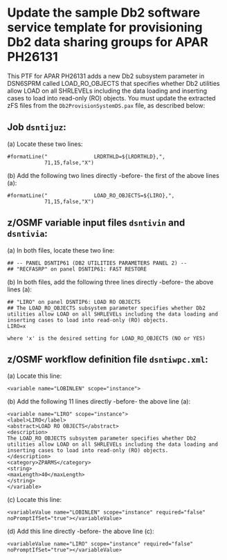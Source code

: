 # Update the sample Db2 software service template for provisioning Db2 data sharing groups for APAR PH26131

 This PTF for APAR PH26131 adds a new Db2 subsystem parameter in DSN6SPRM called LOAD_RO_OBJECTS that specifies whether Db2 utilities allow LOAD on all SHRLEVELs including the data loading and inserting cases to load into read-only (RO) objects. You must update the extracted zFS files from the `Db2ProvisionSystemDS.pax` file, as described below:

## Job `dsntijuz`:

(a) Locate these two lines:

    #formatLine("               LRDRTHLD=${LRDRTHLD},", 
                71,15,false,"X")

(b) Add the following two lines directly -before- the first of the above lines (a):

    #formatLine("               LOAD_RO_OBJECTS=${LIRO},", 
                71,15,false,"X") 

## z/OSMF variable input files `dsntivin` and `dsntivia`: 

(a) In both files, locate these two line:

    ## -- PANEL DSNTIP61 (DB2 UTILITIES PARAMETERS PANEL 2) --
    ## "RECFASRP" on panel DSNTIP61: FAST RESTORE 

(b) In both files, add the following three lines directly -before- the above lines (a):

    ## "LIRO" on panel DSNTIP6: LOAD RO OBJECTS
    ## The LOAD_RO_OBJECTS subsystem parameter specifies whether Db2 utilities allow LOAD on all SHRLEVELs including the data loading and inserting cases to load into read-only (RO) objects.
    LIRO=x

    where 'x' is the desired setting for LOAD_RO_OBJECTS (NO or YES)

## z/OSMF workflow definition file `dsntiwpc.xml`:

(a) Locate this line: 

    <variable name="LOBINLEN" scope="instance">

(b) Add the following 11 lines directly -before- the above line (a):

    <variable name="LIRO" scope="instance">
    <label>LIRO</label>
    <abstract>LOAD RO OBJECTS</abstract>
    <description>
    The LOAD_RO_OBJECTS subsystem parameter specifies whether Db2 utilities allow LOAD on all SHRLEVELs including the data loading and inserting cases to load into read-only (RO) objects.
    </description>
    <category>ZPARMS</category>
    <string>
    <maxLength>40</maxLength>
    </string>
    </variable>

(c) Locate this line:

    <variableValue name="LOBINLEN" scope="instance" required="false" noPromptIfSet="true"></variableValue>

(d) Add this line directly -before- the above line (c):

    <variableValue name="LIRO" scope="instance" required="false" noPromptIfSet="true"></variableValue>

